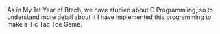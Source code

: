 As in My 1st Year of Btech, we have studied about C Programmiing, so to understand more detail about it I have implemented this programming to make a Tic Tac Toe Game.

